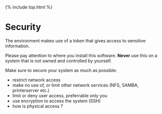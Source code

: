 {% include top.html %}

# Security

The environment makes use of a token that gives access to sensitive information.

Please pay attention to where you install this software. **Never** use this on
a system that is not owned and controlled by yourself.

Make sure to secure your system as much as possible:

* restrict network access
* make no use of, or limit other network services (NFS, SAMBA, printerserver etc.)
* limit or deny user access, preferrable only you
* use encryption to access the system (SSH)
* how is physical access ?
